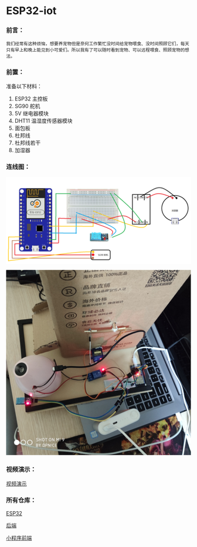 # ESP32-iot
### 前言：
    
    我们经常有这种烦恼，想要养宠物但是奈何工作繁忙没时间给宠物喂食、没时间照顾它们，每天只有早上和晚上能见到小可爱们。所以我有了可以随时看到宠物、可以远程喂食、照顾宠物的想法。
    
### 前置：

准备以下材料：

1. ESP32 主控板
2. SG90 舵机
3. 5V 继电器模块
4. DHT11 温湿度传感器模块
5. 面包板
6. 杜邦线
7. 杜邦线若干
8. 加湿器

### 连线图：
![image](https://raw.githubusercontent.com/DPnice/ESP32-iot/master/doc/image/%E8%BF%9E%E7%BA%BF%E5%9B%BE.png)

![image](https://raw.githubusercontent.com/DPnice/ESP32-iot/master/doc/image/%E6%95%88%E6%9E%9C%E5%9B%BE.jpg)

### 视频演示：

[视频演示](https://www.dpnice.online/demo.html)

### 所有仓库：

[ESP32](https://github.com/DPnice/ESP32-iot)

[后端](https://github.com/DPnice/tutu-iot)

[小程序前端](https://github.com/DPnice/tutu-iot-ui)
